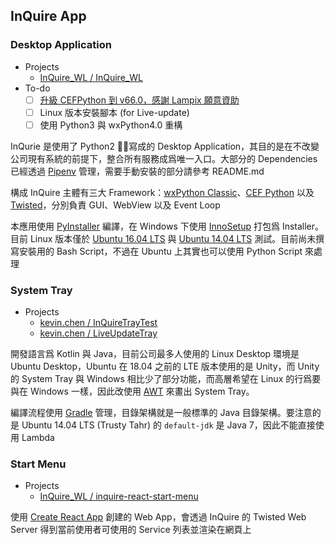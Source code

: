 ## InQuire App

### Desktop Application
* Projects
  - [InQuire_WL / InQuire_WL](http://inquire.insyde.com:3000/InQuire_WL/InQuire_WL)
* To-do
  - [ ] [升級 CEFPython 到 v66.0，感謝 Lampix 願意資助](https://github.com/cztomczak/cefpython#funding-for-v660-release)
  - [ ] Linux 版本安裝腳本 (for Live-update)
  - [ ] 使用 Python3 與 wxPython4.0 重構

InQurie 是使用了 Python2 寫成的 Desktop Application，其目的是在不改變公司現有系統的前提下，整合所有服務成爲唯一入口。大部分的 Dependencies 已經透過 [Pipenv](https://docs.pipenv.org/) 管理，需要手動安裝的部分請參考 README.md

構成 InQuire 主體有三大 Framework：[wxPython Classic](https://wxpython.org/news/wxpython-3.0.2.0-release/index.html)、[CEF Python](https://github.com/cztomczak/cefpython) 以及 [Twisted](https://twistedmatrix.com/trac/)，分別負責 GUI、WebView 以及 Event Loop

本應用使用 [PyInstaller](http://www.pyinstaller.org/) 編譯，在 Windows 下使用 [InnoSetup](http://www.jrsoftware.org/isinfo.php) 打包爲 Installer。目前 Linux 版本僅於 [Ubuntu 16.04 LTS](http://releases.ubuntu.com/16.04/) 與 [Ubuntu 14.04 LTS](http://releases.ubuntu.com/14.04/) 測試。目前尚未撰寫安裝用的 Bash Script，不過在 Ubuntu 上其實也可以使用 Python Script 來處理


### System Tray
* Projects
  - [kevin.chen / InQuireTrayTest](http://inquire.insyde.com:3000/kevin.chen/InQuireTrayTest)
  - [kevin.chen / LiveUpdateTray](http://inquire.insyde.com:3000/kevin.chen/LiveUpdateTray)

開發語言爲 Kotlin 與 Java，目前公司最多人使用的 Linux Desktop 環境是 Ubuntu Desktop，Ubuntu 在 18.04 之前的 LTE 版本使用的是 Unity，而 Unity 的 System Tray 與 Windows 相比少了部分功能，而高層希望在 Linux 的行爲要與在 Windows 一樣，因此改使用 [AWT](https://www.wikiwand.com/en/Abstract_Window_Toolkit) 來畫出 System Tray。

編譯流程使用 [Gradle](https://gradle.org/) 管理，目錄架構就是一般標準的 Java 目錄架構。要注意的是 Ubuntu 14.04 LTS (Trusty Tahr) 的 `default-jdk` 是 Java 7，因此不能直接使用 Lambda


### Start Menu
* Projects
  - [InQuire_WL / inquire-react-start-menu](http://inquire.insyde.com:3000/InQuire_WL/inquire-react-start-menu)

使用 [Create React App](https://github.com/facebook/create-react-app) 創建的 Web App，會透過 InQuire 的 Twisted Web Server 得到當前使用者可使用的 Service 列表並渲染在網頁上